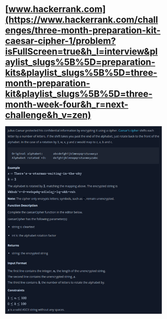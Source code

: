 # [www.hackerrank.com](https://www.hackerrank.com/challenges/three-month-preparation-kit-caesar-cipher-1/problem?isFullScreen=true&h_l=interview&playlist_slugs%5B%5D=preparation-kits&playlist_slugs%5B%5D=three-month-preparation-kit&playlist_slugs%5B%5D=three-month-week-four&h_r=next-challenge&h_v=zen)

![](/readme.png )